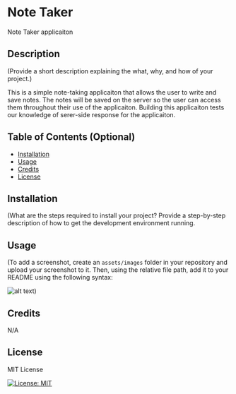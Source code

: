 # Note Taker
Note Taker applicaiton

## Description

(Provide a short description explaining the what, why, and how of your project.)

This is a simple note-taking applicaiton that allows the user to write and save notes. The notes will be saved on the server so the user can access them throughout their use of the applicaiton. Building this applicaiton tests our knowledge of serer-side response for the applicaiton. 

## Table of Contents (Optional)

- [Installation](#installation)
- [Usage](#usage)
- [Credits](#credits)
- [License](#license)

## Installation

(What are the steps required to install your project? Provide a step-by-step description of how to get the development environment running.

## Usage

(To add a screenshot, create an `assets/images` folder in your repository and upload your screenshot to it. Then, using the relative file path, add it to your README using the following syntax:

![alt text](assets/images/screenshot.png))

## Credits

N/A

## License

MIT License

[![License: MIT](https://img.shields.io/badge/License-MIT-yellow.svg)](https://opensource.org/licenses/MIT)

